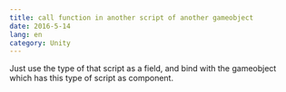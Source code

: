```yaml
---
title: call function in another script of another gameobject
date: 2016-5-14
lang: en
category: Unity
---
```


Just use the type of that script as a field, and bind with the gameobject which has this type of script as component.
